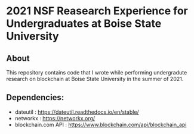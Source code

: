 # 2021 NSF Reasearch Experience for Undergraduates at Boise State University

## About
This repository contains code that I wrote while performing undergradute research on blockchain at Boise State University in the summer of 2021.

## Dependencies:
- dateutil : https://dateutil.readthedocs.io/en/stable/
- networkx : https://networkx.org/
- blockchain.com API : https://www.blockchain.com/api/blockchain_api
